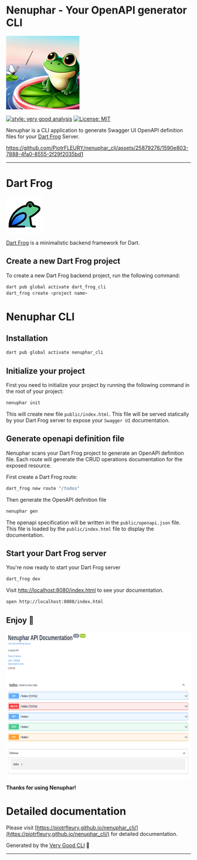 # Nenuphar - Your OpenAPI generator CLI

<img 
    src="https://raw.githubusercontent.com/PiotrFLEURY/nenuphar_cli/main/docs/pictures/logo.png" 
    alt="nenuphar logo generated using Microsoft Designer" 
    width="200" 
    height="200" />

[![style: very good analysis][very_good_analysis_badge]][very_good_analysis_link]
[![License: MIT][license_badge]][license_link]

Nenuphar is a CLI application to generate Swagger UI OpenAPI definition files for your  [Dart Frog](https://dartfrog.vgv.dev/) Server. 

https://github.com/PiotrFLEURY/nenuphar_cli/assets/25879276/1590e803-7888-4fa0-8555-2f29f2035bd1

---

# Dart Frog

<img src="https://raw.githubusercontent.com/PiotrFLEURY/nenuphar_cli/main/docs/pictures/dart_frog_logo.svg" width="100" height="100" />

[Dart Frog](https://dartfrog.vgv.dev/) is a minimalistic backend framework for Dart.

## Create a new Dart Frog project

To create a new Dart Frog backend project, run the following command:

```sh
dart pub global activate dart_frog_cli
dart_frog create <project name>
```

# Nenuphar CLI

## Installation

```sh
dart pub global activate nenuphar_cli
```

## Initialize your project

First you need to initialize your project by running the following command in the root of your project:

```sh
nenuphar init
```

This will create new file `public/index.html`. This file will be served statically by your Dart Frog server to expose your `Swagger UI` documentation.

## Generate openapi definition file

Nenuphar scans your Dart Frog project to generate an OpenAPI definition file.
Each route will generate the CRUD operations documentation for the exposed resource.

First create a Dart Frog route:

```sh
dart_frog new route "/todos"
```

Then generate the OpenAPI definition file

```sh
nenuphar gen
```

The openapi specification will be written in the `public/openapi.json` file.
This file is loaded by the `public/index.html` file to display the documentation.

## Start your Dart Frog server

You're now ready to start your Dart Frog server

```sh
dart_frog dev
```

Visit [http://localhost:8080/index.html](http://localhost:8080/index.html) to see your documentation.

```sh
open http://localhost:8080/index.html
```

## Enjoy 🎉

<img src="https://raw.githubusercontent.com/PiotrFLEURY/nenuphar_cli/main/docs/pictures/nenuphar_swagger.png" height="400" />

__Thanks for using Nenuphar!__

# Detailed documentation

Please visit [https://piotrfleury.github.io/nenuphar_cli/](https://piotrfleury.github.io/nenuphar_cli/) for detailed documentation.

Generated by the [Very Good CLI][very_good_cli_link] 🤖

---

[license_badge]: https://img.shields.io/badge/license-bsd_3_clause-blue
[license_link]: https://opensource.org/licenses/bsd-3-clause
[very_good_analysis_badge]: https://img.shields.io/badge/style-very_good_analysis-B22C89.svg
[very_good_analysis_link]: https://pub.dev/packages/very_good_analysis
[very_good_cli_link]: https://github.com/VeryGoodOpenSource/very_good_cli
